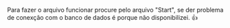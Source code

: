 Para fazer o arquivo funcionar procure pelo arquivo "Start", se der problema de conexção com o banco de dados é porque não disponibilizei. 👍
